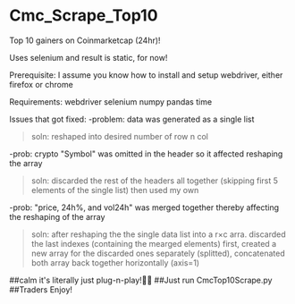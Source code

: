 # Cmc_Scrape_Top10
Top 10 gainers on Coinmarketcap (24hr)!

Uses selenium and result is static, for now!

Prerequisite:
I assume you know how to install and setup webdriver, either firefox or chrome

Requirements:
webdriver 
selenium 
numpy 
pandas
time

Issues that got fixed:
-problem: data was generated as a single list
>soln: reshaped into desired number of row n col

-prob: crypto "Symbol" was omitted in the header so it affected reshaping the array
>soln: discarded the rest of the headers all together (skipping first 5 elements of the single list) then used my own

-prob: "price, 24h%, and vol24h" was merged together thereby affecting the reshaping of the array
>soln: after reshaping the the single data list into a r×c arra.  discarded the last indexes (containing the mearged elements) first, created a new array for the discarded ones separately (splitted), concatenated both array back together horizontally (axis=1)


##calm it's literally just plug-n-play!🤧👻
##Just run CmcTop10Scrape.py
##Traders Enjoy!
